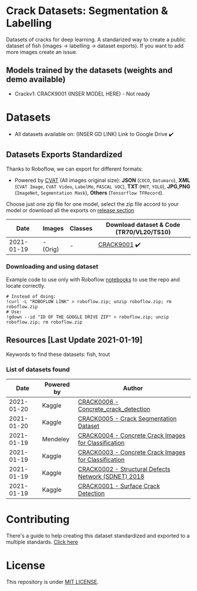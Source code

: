# Crack Datasets: Segmentation & Labelling

Datasets of cracks for deep learning. A standarized way to create a public dataset of fish (images -> labelling -> dataset exports). If you want to add more images create an issue.

## Models trained by the datasets (weights and demo available)


- Crackv1: CRACK9001 (INSER MODEL HERE) - Not ready

# Datasets 

- All datasets available on: (INSER GD LINK) Link to Google Drive ✔️

## Datasets Exports Standardized

Thanks to Roboflow, we can export for different formats: 

- Powered by [CVAT](https://cvat.org/) (All images original size): **JSON** (`COCO`, `Datumaro`), **XML** (`CVAT Image`, `CVAT Video`, `LabelMe`, `PASCAL VOC`), **TXT** (`MOT`, `YOLO`), **JPG,PNG** (`ImageNet`, `Segmentation Mask`), **Others** (`Tensorflow TFRecord`).

Choose just one zip file for one model, select the zip file accord to your model or download all the exports on [release section](https://github.com/DZPeru/fish-datasets/releases)

| Date       | Images      | Classes | Download dataset & Code (TR70/VL20/TS10) |
| ---------- | ----------- | ------- | ---------------------------------------- |
| 2021-01-19 | - (Orig)    | -       | [CRACK9001](#) ✔️                         |


### Downloading and using dataset

Example code to use only with Roboflow [notebooks](https://models.roboflow.com/object-detection) to use the repo and locate correctly.

```
# Instead of doing:
!curl -L "ROBOFLOW LINK" > roboflow.zip; unzip roboflow.zip; rm roboflow.zip
# Use:
!gdown --id "ID OF THE GOOGLE DRIVE ZIP" > roboflow.zip; unzip roboflow.zip; rm roboflow.zip
```

## Resources [Last Update 2021-01-19]

Keywords to find these datasets: fish, trout

### List of datasets found
| Date       | Powered by  | Author |
| ---------- | ----------- | ------- | 
| 2021-01-20 | Kaggle    | [CRACK0006 - Concrete_crack_detection](https://www.kaggle.com/anjana22/concrete-crack-detection) |
| 2021-01-20 | Kaggle    | [CRACK0005 - Crack Segmentation Dataset](https://www.kaggle.com/lakshaymiddha/crack-segmentation-dataset) |
| 2021-01-19 | Mendeley    | [CRACK0004 - Concrete Crack Images for Classification](https://data.mendeley.com/datasets/5y9wdsg2zt/1) |
| 2021-01-19 | Kaggle    | [CRACK0003 - Concrete Crack Images for Classification](https://www.kaggle.com/thesighsrikar/concrete-crack-images-for-classification) |
| 2021-01-19 | Kaggle    | [CRACK0002 - Structural Defects Network (SDNET) 2018](https://www.kaggle.com/aniruddhsharma/structural-defects-network-concrete-crack-images) |
| 2021-01-19 | Kaggle    | [CRACK0001 - Surface Crack Detection](https://www.kaggle.com/arunrk7/surface-crack-detection) |


# Contributing

There's a guide to help creating this dataset standardized and exported to a multiple standards. [Click here](./CONTRIBUTING.md)

# License

This repository is under [MIT LICENSE](./LICENSE.md).
